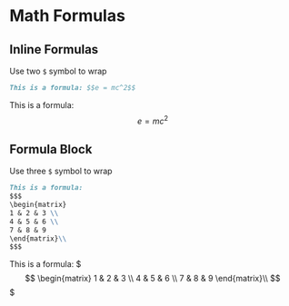 # Math Formulas

## Inline Formulas

Use two ``$`` symbol to wrap
```markdown
This is a formula: $$e = mc^2$$
```
This is a formula: $$e = mc^2$$

## Formula Block

Use three ``$`` symbol to wrap

```markdown
This is a formula:
$$$
\begin{matrix}
1 & 2 & 3 \\
4 & 5 & 6 \\
7 & 8 & 9
\end{matrix}\\
$$$
```
This is a formula:
$$$
\begin{matrix}
1 & 2 & 3 \\
4 & 5 & 6 \\
7 & 8 & 9
\end{matrix}\\
$$$

